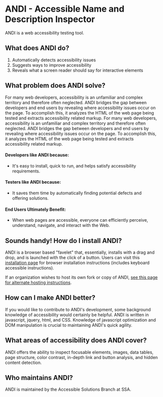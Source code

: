# ANDI - Accessible Name and Description Inspector

ANDI is a web accessibility testing tool.

## What does ANDI do?
1.	Automatically detects accessibility issues
2.	Suggests ways to improve accessibility
3.	Reveals what a screen reader should say for interactive elements

## What problem does ANDI solve?

For many web developers, accessibility is an unfamiliar and complex territory and therefore often neglected. ANDI bridges the gap between developers and end users by revealing
where accessibility issues occur on the page. To accomplish this, it analyzes the HTML of the web page being tested and extracts accessibility related markup.
For many web developers, accessibility is an unfamiliar and complex territory and therefore often neglected. ANDI bridges the gap between developers and end users by revealing
where accessibility issues occur on the page. To accomplish this, it analyzes the HTML of the web page being tested and extracts accessibility related markup.

#### Developers like ANDI because:

* It's easy to install, quick to run, and helps satisfy accessibility requirements.

#### Testers like ANDI because:
* It saves them time by automatically finding potential defects and offering solutions.

#### End Users Ultimately Benefit:
* When web pages are accessible, everyone can efficiently perceive, understand, navigate, and interact with the Web.

## Sounds handy! How do I install ANDI?

ANDI is a browser based "favelet" that, essentially, installs with a drag and drop, and is launched with the click of a button. Users can visit this [installation page](https://www.ssa.gov/accessibility/andi/help/install.html) for browser installation instructions (includes keyboard accessible instructions).

If an organization wishes to host its own fork or copy of ANDI, [see this page for alternate hosting instructions](https://www.ssa.gov/accessibility/andi/help/install.html#github).

## How can I make ANDI better?

If you would like to contribute to ANDI's development, some background knowledge of accessibility would certainly be helpful. ANDI is written in javascript, jquery, html, and CSS. Knowledge of javascript optimization and DOM manipulation is crucial to maintaining ANDI's quick agility.

## What areas of accessibility does ANDI cover?

ANDI offers the ability to inspect focusable elements, images, data tables, page structure, color contrast, in-depth link and button analysis, and hidden content detection.

## Who maintains ANDI?

ANDI is maintained by the Accessible Solutions Branch at SSA.
